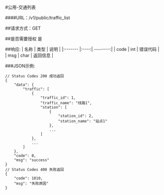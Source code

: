 #公用-交通列表

####URL：/v1/public/traffic_list

##请求方式：GET

##是否需要授权
是

##响应:
| 名称  | 类型  | 说明 |
|:------- |:----:| --------:|
| code    | int  |  错误代码 |
| msg     | char |  返回信息 |

###JSON示例:
```
// Status Codes 200 成功返回
{
    "data": {
        "traffic": [
            {
                "traffic_id": 1,
                "traffic_name": "线路1",
                "station": [
                    {
                        "station_id": 2,
                        "station_name": "站点1"
                    },
                    ...
                ]
            },
            ...
        ]
    },
    "code": 0,
    "msg": "success"
}
// Status Codes 400 失败返回
{
    "code": 1010,
    "msg": "失败原因"
}
```